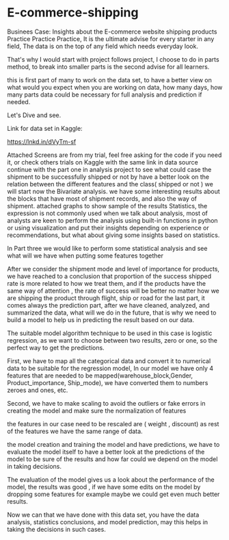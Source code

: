 # E-commerce-shipping
Businees Case: Insights about the E-commerce website shipping products 
Practice Practice Practice, It is the ultimate advise for every starter in any field, The data is on the top of any field which needs everyday look.

That's why I would start with project follows project, I choose to do in parts method, to break into smaller parts is the second advise for all learners.

this is first part of many to work on the data set, to have a better view on what would you expect when you are working on data, how many days, how many parts data could be necessary for full analysis and prediction if needed.

Let's Dive and see.

Link for data set in Kaggle:

https://lnkd.in/dVyTm-sf

Attached Screens are from my trial, feel free asking for the code if you need it, or check others trials on Kaggle with the same link in data source
continue with the part one in analysis project to see what could case the shipment to be successfully shipped or not by have a better look on the relation between the different features and the class( shipped or not )
we will start now the Bivariate analysis.
we have some interesting results about the blocks that have most of shipment records, and also the way of shipment.
attached graphs to show sample of the results
Statistics, the expression is not commonly used when we talk about analysis, most of analysts are keen to perform the analysis using built-in functions in python or using visualization and put their insights depending on experience or recommendations, but what about giving some insights based on statistics.

In Part three we would like to perform some statistical analysis and see what will we have when putting some features together

After we consider the shipment mode and level of importance for products, we have reached to a conclusion that proportion of the success shipped rate is more related to how we treat them, and if the products have the same way of attention , the rate of success will be better no matter how we are shipping the product through flight, ship or road
for the last part, it comes always the prediction part, after we have cleaned, analyzed, and summarized the data, what will we do in the future, that is why we need to build a model to help us in predicting the result based on our data.

The suitable model algorithm technique to be used in this case is logistic regression, as we want to choose between two results, zero or one, so the perfect way to get the predictions.

First, we have to map all the categorical data and convert it to numerical data to be suitable for the regression model, In our model we have only 4 features that are needed to be mapped(warehouse_block,Gender, Product_importance, Ship_mode), we have converted them to numbers zeroes and ones, etc.

Second, we have to make scaling to avoid the outliers or fake errors in creating the model and make sure the normalization of features 

the features in our case need to be rescaled are ( weight , discount) as rest of the features we have the same range of data.

the model creation and training the model and have predictions, we have to evaluate the model itself to have a better look at the predictions of the model to be sure of the results and how far could we depend on the model in taking decisions.

The evaluation of the model gives us a look about the performance of the model, the results was good , if we have some edits on the model by dropping some features for example maybe we could get even much better results.

Now we can that we have done with this data set, you have the data analysis, statistics conclusions, and model prediction, may this helps in taking the decisions in such cases.
